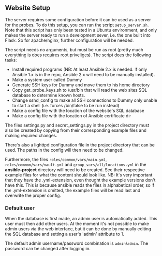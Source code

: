 ## Website Setup
The server requires some configuration before it can be used as a server for
the probes. To do this setup, you can run the script `setup_server.sh`. Note
that this script has only been tested in a Ubuntu environment, and only makes
the server ready to run a development sever, i.e. the one built into Flask. So
for apache/nginx, further configuration will be needed.

The script needs no arguments, but must be run as root (pretty much everything
is does requires root priveliges). The script does the following tasks:

- Install required programs (NB: At least Ansible 2.x is needed. If only Ansible
  1.x is in the repo, Ansible 2.x will need to be manually installed).
- Make a system user called Dummy
- Generate SSH keys for Dummy and move them to his home directory
- Copy get_probe_keys.sh to /usr/bin that will read the web sites SQL database to
  determine known hosts.
- Change sshd_config to make all SSH connections to Dummy only unable to start
  a shell (i.e. forces /bin/false to be run instead)
- Make a config file with the location of the website's SQL database
- Make a config file with the location of Ansible certificate dir

The files settings.py and secret_settings.py in the project directory must also
be created by copying from their corresponding example files and making
required changes.

There's also a lighttpd configuration file in the project directory that can be
used. The paths in the config will then need to be changed.

Furthermore, the files `roles/common/vars/main.yml`, `roles/common/vars/vault.yml`
and `group_vars/all/locations.yml` in the **ansible-project** directory will need
to be created. See their respective example files for what the content should
look like. NB: It's very important that they have the .yml-extension, even
thought the example versions don't have this. This is because ansible reads
the files in alphabetical order, so if the .yml-extension is omitted, the
example files will be read last and overwrite the proper config.

### Default user
When the database is first made, an admin user is automatically added. This
user must then add other users. At the moment it's not possible to make admin
users via the web interface, but it can be done by manually editing the SQL
database and setting a user's 'admin' attribute to 1.

The default admin username/password combination is `admin`/`admin`. The
password can be changed after logging in.
